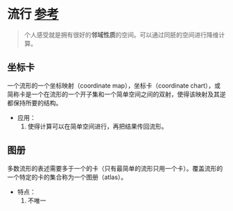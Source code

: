 # 流行 [参考](https://zh.wikipedia.org/wiki/%E6%B5%81%E5%BD%A2)
> 个人感受就是拥有很好的**邻域性质**的空间。可以通过同胚的空间进行降维计算。

## 坐标卡
一个流形的一个坐标映射（coordinate map），坐标卡（coordinate chart），或简称卡是一个在流形的一个开子集和一个简单空间之间的双射，使得该映射及其逆都保持所要的结构。

- 应用：
    1. 使得计算可以在简单空间进行，再把结果传回流形。 

## 图册
多数流形的表述需要多于一个的卡（只有最简单的流形只用一个卡）。覆盖流形的一个特定的卡的集合称为一个图册（atlas）。

- 特点：
    1. 不唯一